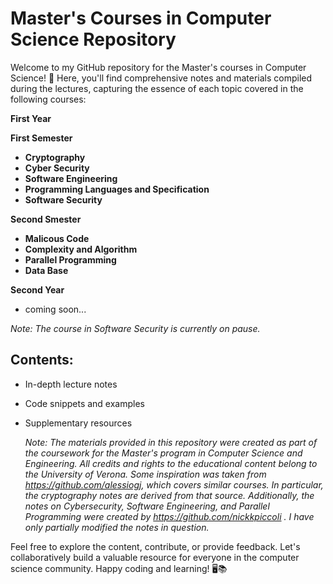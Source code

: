 # Master's Courses in Computer Science Repository

Welcome to my GitHub repository for the Master's courses in Computer Science! 🚀 Here, you'll find comprehensive notes and materials compiled during the lectures, capturing the essence of each topic covered in the following courses:

**First Year**

 **First Semester**
 
 - **Cryptography**
 - **Cyber Security**
 - **Software Engineering**
 - **Programming Languages and Specification**
 - **Software Security**

 **Second Smester**
 - **Malicous Code**
 - **Complexity and Algorithm**
 - **Parallel Programming**
 - **Data Base**

**Second Year**
 - coming soon...


*Note: The course in Software Security is currently on pause.*

## Contents:
- In-depth lecture notes
- Code snippets and examples
- Supplementary resources

  *Note: The materials provided in this repository were created as part of the coursework for the Master's program in Computer Science and Engineering. All credits and rights to the educational content belong to the University of Verona. Some inspiration was taken from https://github.com/alessiogj, which covers similar courses. In particular, the cryptography notes are derived from that source. Additionally, the notes on Cybersecurity, Software Engineering, and Parallel Programming were created by https://github.com/nickkpiccoli . I have only partially modified the notes in question.*

Feel free to explore the content, contribute, or provide feedback. Let's collaboratively build a valuable resource for everyone in the computer science community. Happy coding and learning! 🖥️📚
